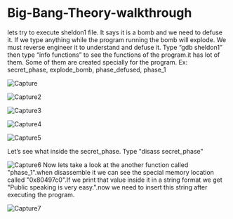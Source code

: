 # Big-Bang-Theory-walkthrough
lets try to execute sheldon1 file. It says it is a bomb and we need to defuse it. If we type anything while the program running the bomb will explode. We must reverse engineer it to understand and defuse it. Type “gdb sheldon1” then type “info functions” to see the functions of the program.it has lot of them. Some of them are created specially for the program. Ex: secret_phase, explode_bomb, phase_defused, phase_1

![Capture](https://user-images.githubusercontent.com/22831322/76165167-c6f3eb00-617a-11ea-8db8-857d6a567776.PNG)

![Capture2](https://user-images.githubusercontent.com/22831322/76165180-f0ad1200-617a-11ea-8e94-be46a4f4e021.PNG)

![Capture3](https://user-images.githubusercontent.com/22831322/76165201-0de1e080-617b-11ea-9a01-8ff452038b31.PNG)

![Capture4](https://user-images.githubusercontent.com/22831322/76165210-2651fb00-617b-11ea-9453-a2153c5fc751.PNG)

![Capture5](https://user-images.githubusercontent.com/22831322/76165220-3ff34280-617b-11ea-8cf0-6f6d88792f8b.PNG)

Let’s see what inside the secret_phase. Type "disass secret_phase"

![Capture6](https://user-images.githubusercontent.com/22831322/76165264-9496bd80-617b-11ea-88e1-d86d1811e990.PNG)
 Now lets take a look at the another function called "phase_1".when disassemble it we can see the special memory location called "0x80497c0".If we print that value inside it in a string format we get "Public speaking is very easy.".now we need to insert this string after executing the program.

![Capture7](https://user-images.githubusercontent.com/22831322/76168656-ca499f80-6197-11ea-8392-ee02f1c4f7fd.PNG)

